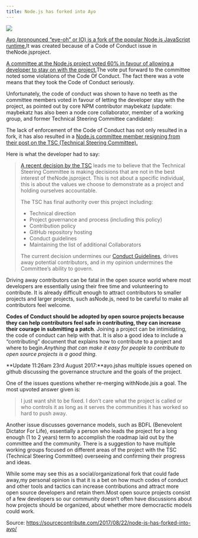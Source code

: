 ```yaml
---
title: Node.js has forked into Ayo
---
```


![](https://www.abeautifulsite.net/uploads/2016/04/nodejs.png)

[Ayo \(pronounced “eye-oh” or IO\) is a fork of the popular Node.js JavaScript runtime.](https://github.com/ayojs/ayo)It was created because of a Code of Conduct issue in theNode.jsproject.

[A committee at the Node.js project voted 60% in favour of allowing a developer to stay on with the project.](https://github.com/nodejs/TSC/issues/310#issue-251773705)The vote put forward to the committee noted some violations of the Code Of Conduct. The fact there was a vote means that they took the Code of Conduct seriously.

Unfortunately, the code of conduct was shown to have no teeth as the committee members voted in favour of letting the developer stay with the project, as pointed out by core NPM contributor maybekatz \(update: maybekatz has also been a node core collaborator, member of a working group, and former Technical Steering Committee candidate\):

The lack of enforcement of the Code of Conduct has not only resulted in a fork, it has also resulted in a [Node.js committee member resigning from their post on the TSC \(Technical Steering Committee\).](https://medium.com/@mylesborins/effective-immediately-i-am-stepping-down-from-the-nodejs-tsc-3df37c6ccbae)

Here is what the developer had to say:

> [A recent decision by the TSC](https://github.com/nodejs/TSC/issues/310) leads me to believe that the Technical Steering Committee is making decisions that are not in the best interest of theNode.jsproject. This is not about a specific individual, this is about the values we choose to demonstrate as a project and holding ourselves accountable.
>
> The TSC has final authority over this project including:
>
> * Technical direction
> * Project governance and process \(including this policy\)
> * Contribution policy
> * GitHub repository hosting
> * Conduct guidelines
> * Maintaining the list of additional Collaborators
>
> The current decision undermines our [Conduct Guidelines](https://github.com/nodejs/TSC/blob/master/CODE_OF_CONDUCT.md), drives away potential contributors, and in my opinion undermines the Committee’s ability to govern.

Driving away contributors can be fatal in the open source world where most developers are essentially using their free time and volunteering to contribute. It is already difficult enough to attract contributors to smaller projects and larger projects, such asNode.js, need to be careful to make all contributors feel welcome.

**Codes of Conduct should be adopted by open source projects because they can help contributors feel safe in contributing, they can increase their courage in submitting a patch**. Joining a project can be intimidating, the code of conduct can help with that. It is also a good idea to include a “contributing” document that explains how to contribute to a project and where to begin._Anything that can make it easy for people to contribute to open source projects is a good thing._

**Update 11:26am 23rd August 2017:**ayo.jshas multiple issues opened on github discussing the governance structure and the goals of the project.

One of the issues questions whether re-merging withNode.jsis a goal. The most upvoted answer given is:

> I just want shit to be fixed. I don’t care what the project is called or who controls it as long as it serves the communities it has worked so hard to push away.

Another issue discusses governance models, such as BDFL \(Benevolent Dictator For Life\), essentially a person who leads the project for a long enough \(1 to 2 years\) term to accomplish the roadmap laid out by the committee and the community. There is a suggestion to have multiple working groups focused on different areas of the project with the TSC \(Technical Steering Committee\) overseeing and confirming their progress and ideas.

While some may see this as a social/organizational fork that could fade away,my personal opinion is that it is a bet on how much codes of conduct and other tools and tactics can increase contributions and attract more open source developers and retain them.Most open source projects consist of a few developers so our community doesn’t often have discussions about how projects should be organized, about whether more democractic models could work.

Source: https://sourcecontribute.com/2017/08/22/node-js-has-forked-into-ayo/




